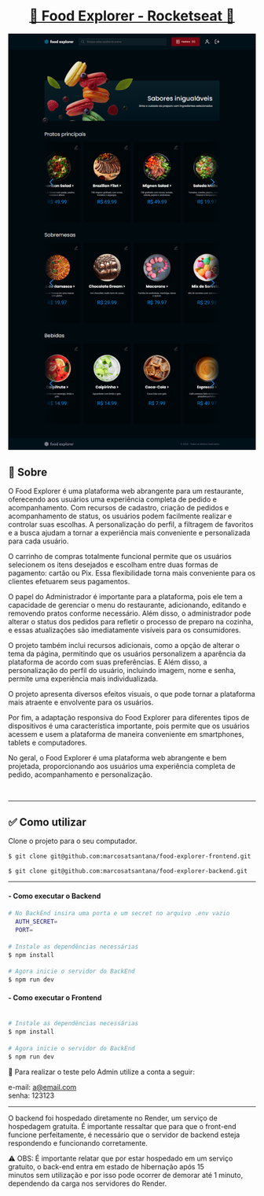 ﻿<p align="center">
  <h1 align="center"><a href="https://food-explorer-fe.netlify.app/">🍴 Food Explorer - Rocketseat 🍴</a></h1>
</p>

![Imagem do WhatsApp de 2023-06-15 à(s) 01 11 24](https://raw.githubusercontent.com/marcosatsantana/food-explorer-frontend/main/screencapture.png)



## 📝 Sobre

O Food Explorer é uma plataforma web abrangente para um restaurante, oferecendo aos usuários uma experiência completa de pedido e acompanhamento. Com recursos de cadastro, criação de pedidos e acompanhamento de status, os usuários podem facilmente realizar e controlar suas escolhas. A personalização do perfil, a filtragem de favoritos e a busca ajudam a tornar a experiência mais conveniente e personalizada para cada usuário.

O carrinho de compras totalmente funcional permite que os usuários selecionem os itens desejados e escolham entre duas formas de pagamento: cartão ou Pix. 
Essa flexibilidade torna mais conveniente para os clientes efetuarem seus pagamentos.

O papel do Administrador é importante para a plataforma, pois ele tem a capacidade de gerenciar o menu do restaurante, adicionando, editando e removendo pratos conforme necessário. Além disso, o administrador pode alterar o status dos pedidos para refletir o processo de preparo na cozinha, e essas atualizações são imediatamente visíveis para os consumidores.

O projeto também inclui recursos adicionais, como a opção de alterar o tema da página, permitindo que os usuários personalizem a aparência da plataforma de acordo com suas preferências. E Além disso, a personalização do perfil do usuário, incluindo imagem, nome e senha, permite uma experiência mais individualizada.

O projeto apresenta diversos efeitos visuais, o que pode tornar a plataforma mais atraente e envolvente para os usuários.

Por fim, a adaptação responsiva do Food Explorer para diferentes tipos de dispositivos é uma característica importante, pois permite que os usuários acessem e usem a plataforma de maneira conveniente em smartphones, tablets e computadores.

No geral, o Food Explorer é uma plataforma web abrangente e bem projetada, proporcionando aos usuários uma experiência completa de pedido, acompanhamento e personalização.</p>
</br>

___

## ✅ Como utilizar

Clone o projeto para o seu computador.

```Frontend
$ git clone git@github.com:marcosatsantana/food-explorer-frontend.git
```

```Backend
$ git clone git@github.com:marcosatsantana/food-explorer-backend.git
```
___ 

#### - Como executar o Backend
```bash
# No BackEnd insira uma porta e um secret no arquivo .env vazio
  AUTH_SECRET=
  PORT=

# Instale as dependências necessárias
$ npm install

# Agora inicie o servidor do BackEnd
$ npm run dev
```
#### - Como executar o Frontend
```bash

# Instale as dependências necessárias
$ npm install

# Agora inicie o servidor do BackEnd
$ npm run dev
```

🔑 Para realizar o teste pelo Admin utilize a conta a seguir: </br>

e-mail: a@email.com </br>
senha: 123123

___

O backend foi hospedado diretamente no Render, um serviço de hospedagem gratuita. 
É importante ressaltar que para que o front-end funcione perfeitamente, é necessário que o servidor de backend esteja respondendo e funcionando corretamente.

⚠ OBS: É importante relatar que por estar hospedado em um serviço gratuito, o back-end entra em estado de hibernação após 15 minutos sem utilização e por isso pode ocorrer de demorar até 1 minuto, dependendo da carga nos servidores do Render.
